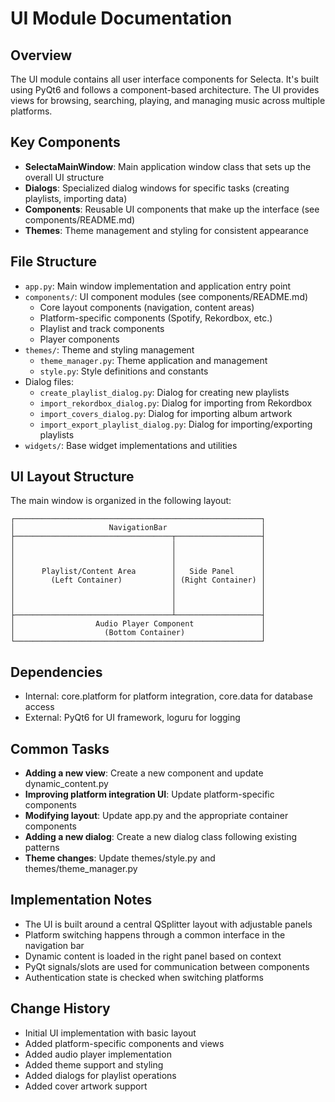 # UI Module Documentation

## Overview

The UI module contains all user interface components for Selecta. It's built using PyQt6 and follows a component-based architecture. The UI provides views for browsing, searching, playing, and managing music across multiple platforms.

## Key Components

- **SelectaMainWindow**: Main application window class that sets up the overall UI structure
- **Dialogs**: Specialized dialog windows for specific tasks (creating playlists, importing data)
- **Components**: Reusable UI components that make up the interface (see components/README.md)
- **Themes**: Theme management and styling for consistent appearance

## File Structure

- `app.py`: Main window implementation and application entry point
- `components/`: UI component modules (see components/README.md)
  - Core layout components (navigation, content areas)
  - Platform-specific components (Spotify, Rekordbox, etc.)
  - Playlist and track components
  - Player components
- `themes/`: Theme and styling management
  - `theme_manager.py`: Theme application and management
  - `style.py`: Style definitions and constants
- Dialog files:
  - `create_playlist_dialog.py`: Dialog for creating new playlists
  - `import_rekordbox_dialog.py`: Dialog for importing from Rekordbox
  - `import_covers_dialog.py`: Dialog for importing album artwork
  - `import_export_playlist_dialog.py`: Dialog for importing/exporting playlists
- `widgets/`: Base widget implementations and utilities

## UI Layout Structure

The main window is organized in the following layout:

```
┌───────────────────────────────────────────────────────┐
│                     NavigationBar                     │
├───────────────────────────────────┬───────────────────┤
│                                   │                   │
│                                   │                   │
│                                   │                   │
│      Playlist/Content Area        │   Side Panel      │
│        (Left Container)           │ (Right Container) │
│                                   │                   │
│                                   │                   │
│                                   │                   │
├───────────────────────────────────┴───────────────────┤
│                  Audio Player Component               │
│                    (Bottom Container)                 │
└───────────────────────────────────────────────────────┘
```

## Dependencies

- Internal: core.platform for platform integration, core.data for database access
- External: PyQt6 for UI framework, loguru for logging

## Common Tasks

- **Adding a new view**: Create a new component and update dynamic_content.py
- **Improving platform integration UI**: Update platform-specific components
- **Modifying layout**: Update app.py and the appropriate container components
- **Adding a new dialog**: Create a new dialog class following existing patterns
- **Theme changes**: Update themes/style.py and themes/theme_manager.py

## Implementation Notes

- The UI is built around a central QSplitter layout with adjustable panels
- Platform switching happens through a common interface in the navigation bar
- Dynamic content is loaded in the right panel based on context
- PyQt signals/slots are used for communication between components
- Authentication state is checked when switching platforms

## Change History

- Initial UI implementation with basic layout
- Added platform-specific components and views
- Added audio player implementation
- Added theme support and styling
- Added dialogs for playlist operations
- Added cover artwork support
